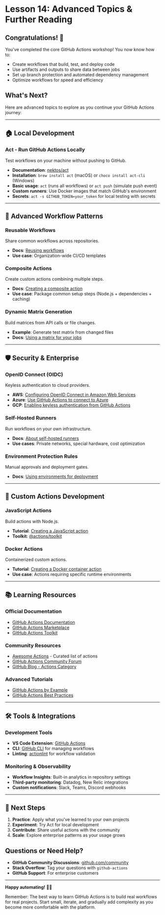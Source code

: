 # Lesson 14: Advanced Topics & Further Reading

## Congratulations! 🎉

You've completed the core GitHub Actions workshop! You now know how to:

- Create workflows that build, test, and deploy code
- Use artifacts and outputs to share data between jobs
- Set up branch protection and automated dependency management
- Optimize workflows for speed and efficiency

## What's Next?

Here are advanced topics to explore as you continue your GitHub Actions journey:

---

## 🏠 **Local Development**

### **Act - Run GitHub Actions Locally**

Test workflows on your machine without pushing to GitHub.

- **Documentation**: [nektos/act](https://github.com/nektos/act)
- **Installation**: `brew install act` (macOS) or `choco install act-cli` (Windows)
- **Basic usage**: `act` (runs all workflows) or `act push` (simulate push event)
- **Custom runners**: Use Docker images that match GitHub's environment
- **Secrets**: `act -s GITHUB_TOKEN=your_token` for local testing with secrets

---

## 🔧 **Advanced Workflow Patterns**

### **Reusable Workflows**

Share common workflows across repositories.

- **Docs**: [Reusing workflows](https://docs.github.com/en/actions/using-workflows/reusing-workflows)
- **Use case**: Organization-wide CI/CD templates

### **Composite Actions**

Create custom actions combining multiple steps.

- **Docs**:
  [Creating a composite action](https://docs.github.com/en/actions/creating-actions/creating-a-composite-action)
- **Use case**: Package common setup steps (Node.js + dependencies + caching)

### **Dynamic Matrix Generation**

Build matrices from API calls or file changes.

- **Example**: Generate test matrix from changed files
- **Docs**: [Using a matrix for your jobs](https://docs.github.com/en/actions/using-jobs/using-a-matrix-for-your-jobs)

---

## 🛡️ **Security & Enterprise**

### **OpenID Connect (OIDC)**

Keyless authentication to cloud providers.

- **AWS**:
  [Configuring OpenID Connect in Amazon Web Services](https://docs.github.com/en/actions/deployment/security-hardening-your-deployments/configuring-openid-connect-in-amazon-web-services)
- **Azure**:
  [Use GitHub Actions to connect to Azure](https://docs.microsoft.com/en-us/azure/developer/github/connect-from-azure)
- **GCP**:
  [Enabling keyless authentication from GitHub Actions](https://cloud.google.com/blog/products/identity-security/enabling-keyless-authentication-from-github-actions)

### **Self-Hosted Runners**

Run workflows on your own infrastructure.

- **Docs**:
  [About self-hosted runners](https://docs.github.com/en/actions/hosting-your-own-runners/about-self-hosted-runners)
- **Use cases**: Private networks, special hardware, cost optimization

### **Environment Protection Rules**

Manual approvals and deployment gates.

- **Docs**:
  [Using environments for deployment](https://docs.github.com/en/actions/deployment/targeting-different-environments/using-environments-for-deployment)

---

## 🚀 **Custom Actions Development**

### **JavaScript Actions**

Build actions with Node.js.

- **Tutorial**:
  [Creating a JavaScript action](https://docs.github.com/en/actions/creating-actions/creating-a-javascript-action)
- **Toolkit**: [@actions/toolkit](https://github.com/actions/toolkit)

### **Docker Actions**

Containerized custom actions.

- **Tutorial**:
  [Creating a Docker container action](https://docs.github.com/en/actions/creating-actions/creating-a-docker-container-action)
- **Use case**: Actions requiring specific runtime environments

---

## 📚 **Learning Resources**

### **Official Documentation**

- [GitHub Actions Documentation](https://docs.github.com/en/actions)
- [GitHub Actions Marketplace](https://github.com/marketplace?type=actions)
- [GitHub Actions Toolkit](https://github.com/actions/toolkit)

### **Community Resources**

- [Awesome Actions](https://github.com/sdras/awesome-actions) - Curated list of actions
- [GitHub Actions Community Forum](https://github.community/c/code-to-cloud/github-actions/41)
- [GitHub Blog - Actions Category](https://github.blog/category/product-releases/github-actions/)

### **Advanced Tutorials**

- [GitHub Actions by Example](https://www.actionsbyexample.com/)
- [GitHub Actions Best Practices](https://docs.github.com/en/actions/security-guides/security-hardening-for-github-actions)

---

## 🛠️ **Tools & Integrations**

### **Development Tools**

- **VS Code Extension**:
  [GitHub Actions](https://marketplace.visualstudio.com/items?itemName=GitHub.vscode-github-actions)
- **CLI**: [GitHub CLI](https://cli.github.com/) for managing workflows
- **Linting**: [actionlint](https://github.com/rhysd/actionlint) for workflow validation

### **Monitoring & Observability**

- **Workflow Insights**: Built-in analytics in repository settings
- **Third-party monitoring**: Datadog, New Relic integrations
- **Custom notifications**: Slack, Teams, Discord webhooks

---

## 🎯 **Next Steps**

1. **Practice**: Apply what you've learned to your own projects
2. **Experiment**: Try Act for local development
3. **Contribute**: Share useful actions with the community
4. **Scale**: Explore enterprise patterns as your usage grows

## Questions or Need Help?

- **GitHub Community Discussions**: [github.com/community](https://github.com/community)
- **Stack Overflow**: Tag your questions with `github-actions`
- **GitHub Support**: For enterprise customers

---

**Happy automating!** 🤖✨

Remember: The best way to learn GitHub Actions is to build real workflows for real projects. Start small, iterate, and
gradually add complexity as you become more comfortable with the platform.
